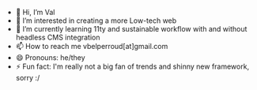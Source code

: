 - 👋 Hi, I’m Val
- 👀 I’m interested in creating a more Low-tech web
- 🌱 I’m currently learning 11ty and sustainable workflow with and without headless CMS integration
- 📫 How to reach me vbelperroud[at]gmail.com
- 😄 Pronouns: he/they
- ⚡ Fun fact: I'm really not a big fan of trends and shinny new framework, sorry :/ 
